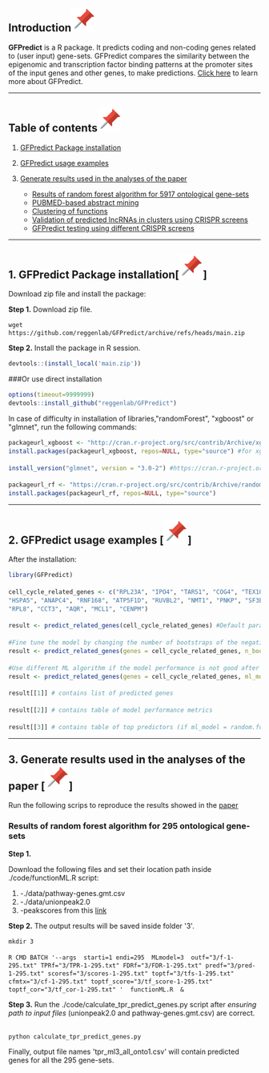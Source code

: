 ## Introduction[![](./extras/images/pin.svg)](#introduction)

**GFPredict** is a R package. It predicts coding and non-coding genes related to (user input) gene-sets. GFPredict compares the similarity between the epigenomic and transcription factor binding patterns at the promoter sites of the input genes and other genes, to make predictions. [Click here](https://www.biorxiv.org/content/10.1101/2022.04.17.488570v1) to learn more about GFPredict.

---

## Table of contents[![](./extras/images/pin.svg)](#table-of-contents)
1. [GFPredict Package installation](#installation)

2. [GFPredict usage examples](#examples)

3. [Generate results used in the analyses of the paper](#results)
   - [Results of random forest algorithm for 5917 ontological gene-sets](#ontology_results)
   - [PUBMED-based abstract mining](#pubmed_abtract_mining)
   - [Clustering of functions](#function_cluster)
   - [Validation of predicted lncRNAs in clusters using CRISPR screens](#cluster_crispr_screen)
   - [GFPredict testing using different CRISPR screens](#different_crispr_screen)


---

## 1. GFPredict Package installation[![](./extras/images/pin.svg)]<a name="installation"></a>

Download zip file and install the package:

**Step 1.** Download zip file.

```shell
wget https://github.com/reggenlab/GFPredict/archive/refs/heads/main.zip

```
**Step 2.** Install the package in R session.

```r
devtools::(install_local('main.zip'))

```

###Or use direct installation


``` r
options(timeout=9999999)
devtools::install_github("reggenlab/GFPredict")
```

In case of difficulty in installation of libraries,"randomForest", "xgboost" or "glmnet", run the following commands:
``` r
packageurl_xgboost <- "http://cran.r-project.org/src/contrib/Archive/xgboost/xgboost_0.90.0.2.tar.gz"
install.packages(packageurl_xgboost, repos=NULL, type="source") #for xgboost

install_version("glmnet", version = "3.0-2") #https://cran.r-project.org/src/contrib/Archive/glmnet/ 

packageurl_rf <- "https://cran.r-project.org/src/contrib/Archive/randomForest/randomForest_4.6-12.tar.gz"
install.packages(packageurl_rf, repos=NULL, type="source") 

```

---

## 2. GFPredict usage examples [![](./extras/images/pin.svg)]<a name="examples"></a>

After the installation:

``` r
library(GFPredict)

cell_cycle_related_genes <- c("RPL23A", "IPO4", "TARS1", "COG4", "TEX10", "TRMT112", "TXNL4A", "CLP1", 
"HSPA5", "ANAPC4", "RNF168", "ATP5F1D", "RUVBL2", "NMT1", "PNKP", "SF3B3", "FDPS", "FARSB", "HARS1",
"RPL8", "CCT3", "AQR", "MCL1", "CENPM") 

result <- predict_related_genes(cell_cycle_related_genes) #Default parameter are selected

#Fine tune the model by changing the number of bootstraps of the negative set
result <- predict_related_genes(genes = cell_cycle_related_genes, n_bootstrap = 5)

#Use different ML algorithm if the model performance is not good after using the default random forest algoritm 
result <- predict_related_genes(genes = cell_cycle_related_genes, ml_model = 'svm', n_bootstrap = 10, feature_type = 'transcription_factors')

result[[1]] # contains list of predicted genes 

result[[2]] # contains table of model performance metrics 

result[[3]] # contains table of top predictors (if ml_model = random.forest)

```

---

## 3. Generate results used in the analyses of the paper [![](./extras/images/pin.svg)] <a name="results"></a>

Run the following scrips to reproduce the results showed in the [paper](https://www.biorxiv.org/content/10.1101/2022.04.17.488570v1)

### Results of random forest algorithm for 295 ontological gene-sets <a name="ontology_results"></a>

**Step 1.**

Download the following files and set their location path inside ./code/functionML.R script:

1. -./data/pathway-genes.gmt.csv
2. -./data/unionpeak2.0
3. -peakscores from this [link](https://drive.google.com/file/d/10pjFdXjR_CqgZxTnUut7IceRpeDUXY2Y/view?usp=sharing)

**Step 2.** The output results will be saved inside folder '3'.

```shell
mkdir 3

R CMD BATCH '--args  starti=1 endi=295  MLmodel=3  outf="3/f-1-295.txt" TPRf="3/TPR-1-295.txt" FDRf="3/FDR-1-295.txt" predf="3/pred-1-295.txt" scoresf="3/scores-1-295.txt" toptf="3/tfs-1-295.txt"  cfmtx="3/cf-1-295.txt" toptf_score="3/tf_score-1-295.txt" toptf_cor="3/tf_cor-1-295.txt" '  functionML.R  &

```
**Step 3.** Run the  ./code/calculate_tpr_predict_genes.py script after *ensuring path to input files* (unionpeak2.0 and pathway-genes.gmt.csv) are correct.

```shell

python calculate_tpr_predict_genes.py

```
<!-- markdownlint-enable -->

Finally, output file names 'tpr_ml3_all_onto1.csv' will contain predicted genes for all the 295 gene-sets.

